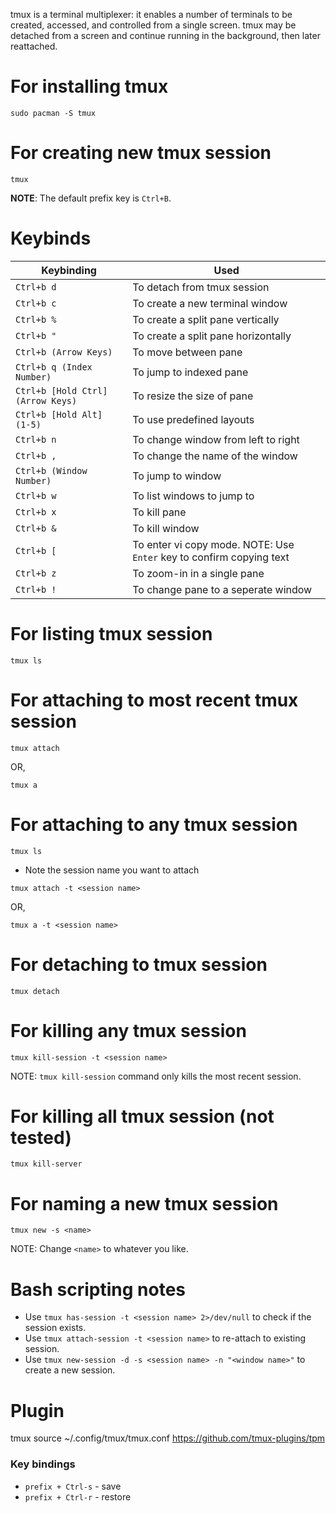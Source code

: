 tmux is a terminal multiplexer: it enables a number of terminals to be created, accessed,  and controlled from a single screen. tmux may be detached from a screen and continue running in the background, then later reattached.
# For installing tmux
```shell
sudo pacman -S tmux
```
# For creating new tmux session
```shell
tmux
```
**NOTE**: The default prefix key is `Ctrl+B`.
# Keybinds
| Keybinding                        | Used                                                                 |
| --------------------------------- | -------------------------------------------------------------------- |
| `Ctrl+b d`                        | To detach from tmux session                                          |
| `Ctrl+b c`                        | To create a new terminal window                                      |
| `Ctrl+b %`                        | To create a split pane vertically                                    |
| `Ctrl+b "`                        | To create a split pane horizontally                                  |
| `Ctrl+b (Arrow Keys)`             | To move between pane                                                 |
| `Ctrl+b q (Index Number)`         | To jump to indexed pane                                              |
| `Ctrl+b [Hold Ctrl] (Arrow Keys)` | To resize the size of pane                                           |
| `Ctrl+b [Hold Alt] (1-5)`         | To use predefined layouts                                            |
| `Ctrl+b n`                        | To change window from left to right                                  |
| `Ctrl+b ,`                        | To change the name of the window                                     |
| `Ctrl+b (Window Number)`          | To jump to window                                                    |
| `Ctrl+b w`                        | To list windows to jump to                                           |
| `Ctrl+b x`                        | To kill pane                                                         |
| `Ctrl+b &`                        | To kill window                                                       |
| `Ctrl+b [`                        | To enter vi copy mode. NOTE: Use `Enter` key to confirm copying text |
| `Ctrl+b z`                        | To zoom-in in a single pane                                          |
| `Ctrl+b !`                        | To change pane to a seperate window                                  |
# For listing tmux session
```shell
tmux ls
```
# For attaching to most recent tmux session
```shell
tmux attach
```
OR,
```shell
tmux a
```
# For attaching to any tmux session
```shell
tmux ls
```
- Note the session name you want to attach
```shell
tmux attach -t <session name>
```
OR,
```shell
tmux a -t <session name>
```
# For detaching to tmux session
```shell
tmux detach
```
# For killing any tmux session
```shell
tmux kill-session -t <session name>
```
NOTE: `tmux kill-session` command only kills the most recent session.
# For killing all tmux session (not tested)
```shell
tmux kill-server
```
# For naming a new tmux session
```shell
tmux new -s <name>
```
NOTE: Change `<name>` to whatever you like.
# Bash scripting notes
- Use `tmux has-session -t <session name> 2>/dev/null` to check if the session exists.
- Use `tmux attach-session -t <session name>` to re-attach to existing session.
- Use `tmux new-session -d -s <session name> -n "<window name>"` to create a new session.
# Plugin
tmux source ~/.config/tmux/tmux.conf
https://github.com/tmux-plugins/tpm
### Key bindings
- `prefix + Ctrl-s` - save
- `prefix + Ctrl-r` - restore